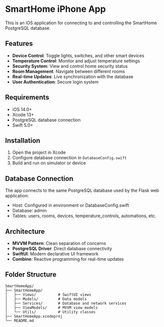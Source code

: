 # SmartHome iPhone App

This is an iOS application for connecting to and controlling the SmartHome PostgreSQL database.

## Features

- **Device Control**: Toggle lights, switches, and other smart devices
- **Temperature Control**: Monitor and adjust temperature settings
- **Security System**: View and control home security status
- **Room Management**: Navigate between different rooms
- **Real-time Updates**: Live synchronization with the database
- **User Authentication**: Secure login system

## Requirements

- iOS 14.0+
- Xcode 13+
- PostgreSQL database connection
- Swift 5.0+

## Installation

1. Open the project in Xcode
2. Configure database connection in `DatabaseConfig.swift`
3. Build and run on simulator or device

## Database Connection

The app connects to the same PostgreSQL database used by the Flask web application:
- Host: Configured in environment or DatabaseConfig.swift
- Database: admin
- Tables: users, rooms, devices, temperature_controls, automations, etc.

## Architecture

- **MVVM Pattern**: Clean separation of concerns
- **PostgreSQL Driver**: Direct database connectivity
- **SwiftUI**: Modern declarative UI framework
- **Combine**: Reactive programming for real-time updates

## Folder Structure

```
SmartHomeApp/
├── SmartHomeApp/
│   ├── Views/          # SwiftUI views
│   ├── Models/         # Data models
│   ├── Services/       # Database and network services
│   ├── ViewModels/     # MVVM view models
│   └── Utils/          # Utility classes
├── SmartHomeApp.xcodeproj
└── README.md
```